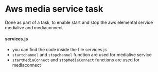 # Aws media service task

Done as part of a task, to enable start and stop the aws elemental service medialive and mediaconnect

#### services.js

- you can find the code inside the file services.js
- `startchannel` and `stopchannel` function are used for medialive service
- `startMediaConnect` and `stopMediaConnect` functions are used for mediaconnect
